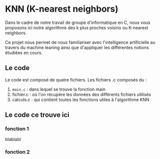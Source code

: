 # KNN (K-nearest neighbors)
Dans le cadre de notre travail de groupe d'informatique en C, nous vous proposons ici notre algorithme des k plus proches voisins ou K-nearest neighbors.

Ce projet nous permet de nous familiariser avec l'intelligence artificielle au travers du machine leaning ainsi que d'appliquer les différentes notions étudiées en cours.

## Le code
Le code est composé de quatre fichiers.
Les fichiers .c composés du :
1. `main.c` : dans lequel se trouve la fonction main 
2. fichier.c : où l'on récupère les données des différents fichiers utilisés
3. calculs.c : qui contient toutes les fonctions utiles à l'algorithme KNN

## Le code ce trouve ici
### fonction 1
blablabl
### fonction 2
